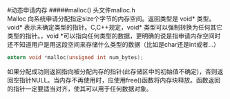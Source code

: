 #动态申请内存
#####malloc()
头文件malloc.h         
Malloc 向系统申请分配指定size个字节的内存空间。返回类型是 void* 类型。void* 表示未确定类型的指针。C,C++规定，void* 类型可以强制转换为任何其它类型的指针。，void *可以指向任何类型的数据，更明确的说是指申请内存空间时还不知道用户是用这段空间来存储什么类型的数据（比如是char还是int或者...）
```c
extern void *malloc(unsigned int num_bytes);
```
如果分配成功则返回指向被分配内存的指针(此存储区中的初始值不确定)，否则返回空指针NULL。当内存不再使用时，应使用free()函数将内存块释放。函数返回的指针一定要适当对齐，使其可以用于任何数据对象。
